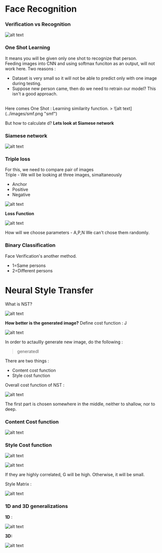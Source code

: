 # Face Recognition
### Verification vs Recognition
>
![alt text](../images/vr.png "vr")


### One Shot Learning
It means you will be given only one shot to recognize that person.
<br>
Feeding images into CNN and using softmax funciton as an output, will not work here.
Two reasons :
- Dataset is very small so it will not be able to predict only with one image during testing.
- Suppose new person came,  then do we need to retrain our model?
This isn't a good approach.
<br>
Here comes One Shot : Learning similarity function.
>
![alt text](../images/smf.png "smf")


But how to calculate d?
**Lets look at Siamese network**

### Siamese network
>
![alt text](../images/sm.png "sm")


### Triple loss
For this, we need to compare pair of images
<br>
Triple - We will be looking at three images, simaltaneously
- Anchor 
- Positive
- Negative
>
![alt text](../images/tripleloss.png "tripleloss")

>

**Loss Function**
>
![alt text](../images/formulaetl.png "formulaetl")


How will we choose parameters - A,P,N
We can't chose them randomly. 
>
<!-- ![alt text](../images/choosetl.png "choosetl")
 -->

### Binary Classification
Face Verification's another method.
- 1=Same persons
- 2=Different persons


# Neural Style Transfer
What is NST?
>
![alt text](../images/nst.png "nst")

**How better is the generated image?**
Define cost function : J
>
![alt text](../images/nstCF.png "nstCF")

In order to actaullly generate new image, do the following :
>generatedI

There are two things :
- Content cost function
- Style cost function

Overall cost function of NST :
>
![alt text](../images/overallCF.png "overallCF")

The first part is chosen somewhere in the middle, neither to shallow, nor to deep.
### Content Cost function
>
![alt text](../images/ccf.png "ccf")

### Style Cost function
>
![alt text](../images/scf1.png "scf1")

>
![alt text](../images/scf2.png "scf2")



If they are highly correlated, G will be high. Otherwise, it will be small.

Style Matrix :
>
![alt text](../images/smatrix.png "smatrix")


### 1D and 3D generalizations
**1D** :
>
![alt text](../images/1D.png "1D")


**3D:**
>
![alt text](../images/3D.png "3D")


